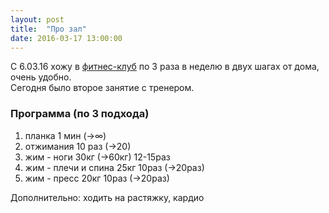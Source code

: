 ```yaml
---
layout: post
title:  "Про зал"
date: 2016-03-17 13:00:00
---
```


С 6.03.16 хожу в [фитнес-клуб](http://www.wg99.ru/) по 3 раза в неделю в двух шагах от дома, очень удобно.<br>
Сегодня было второе занятие с тренером.<br>

### Программа (по 3 подхода)

1. планка 1 мин (->∞)
2. отжимания 10 раз (->20)
3. жим - ноги 30кг (->60кг) 12-15раз
4. жим - плечи и спина 25кг 10раз (->20раз)
5. жим - пресс 20кг 10раз (->20раз)

Дополнительно: ходить на растяжку, кардио
